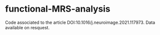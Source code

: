 # functional-MRS-analysis
Code associated to the article DOI:10.1016/j.neuroimage.2021.117973.
Data available on resquest.
